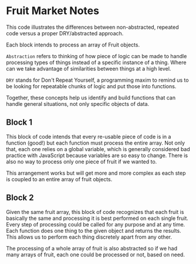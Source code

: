 # Fruit Market Notes

This code illustrates the differences between non-abstracted, repeated code versus a proper DRY/abstracted approach.

Each block intends to process an array of Fruit objects.

`Abstraction` refers to thinking of how piece of logic can be made to handle processing types of things instead of a specific instance of a thing. Where can we take advantage of similarities between things at a high level.

`DRY` stands for Don't Repeat Yourself, a programming maxim to remind us to be looking for repeatable chunks of logic and put those into functions.

Together, these concepts help us identify and build functions that can handle general situations, not only specific objects of data.

## Block 1

This block of code intends that every re-usable piece of code is in a function (good!) but each function must process the entire array. Not only that, each one relies on a global variable, which is generally considered bad practice with JavaScript because variables are so easy to change. There is also no way to process only one piece of fruit if we wanted to.

This arrangement works but will get more and more complex as each step is coupled to an entire array of fruit objects.

## Block 2

Given the same fruit array, this block of code recognizes that each fruit is basically the same and processing it is best performed on each single fruit. Every step of processing could be called for any purpose and at any time. Each function does one thing to the given object and returns the results. This allows us to perform each thing discretely apart from any other.

The processing of a whole array of fruit is also abstracted so if we had many arrays of fruit, each one could be processed or not, based on need.
